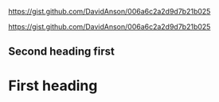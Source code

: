 <https://gist.github.com/DavidAnson/006a6c2a2d9d7b21b025>

https://gist.github.com/DavidAnson/006a6c2a2d9d7b21b025

## Second heading first


# First heading
